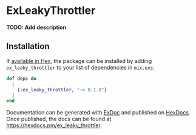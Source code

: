 # ExLeakyThrottler

**TODO: Add description**

## Installation

If [available in Hex](https://hex.pm/docs/publish), the package can be installed
by adding `ex_leaky_throttler` to your list of dependencies in `mix.exs`:

```elixir
def deps do
  [
    {:ex_leaky_throttler, "~> 0.1.0"}
  ]
end
```

Documentation can be generated with [ExDoc](https://github.com/elixir-lang/ex_doc)
and published on [HexDocs](https://hexdocs.pm). Once published, the docs can
be found at <https://hexdocs.pm/ex_leaky_throttler>.

